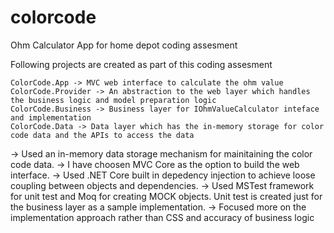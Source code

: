 # colorcode
Ohm Calculator App for home depot coding assesment

Following projects are created as part of this coding assesment

	ColorCode.App -> MVC web interface to calculate the ohm value
	ColorCode.Provider -> An abstraction to the web layer which handles the business logic and model preparation logic
	ColorCode.Business -> Business layer for IOhmValueCalculator inteface and implementation
	ColorCode.Data -> Data layer which has the in-memory storage for color code data and the APIs to access the data

-> Used an in-memory data storage mechanism for mainitaining the color code data.
-> I have choosen MVC Core as the option to build the web interface.
-> Used .NET Core built in depedency injection to achieve loose coupling between objects and dependencies.
-> Used MSTest framework for unit test and Moq for creating MOCK objects. Unit test is created just for the business layer as a sample implementation.
-> Focused more on the implementation approach rather than CSS and accuracy of business logic


